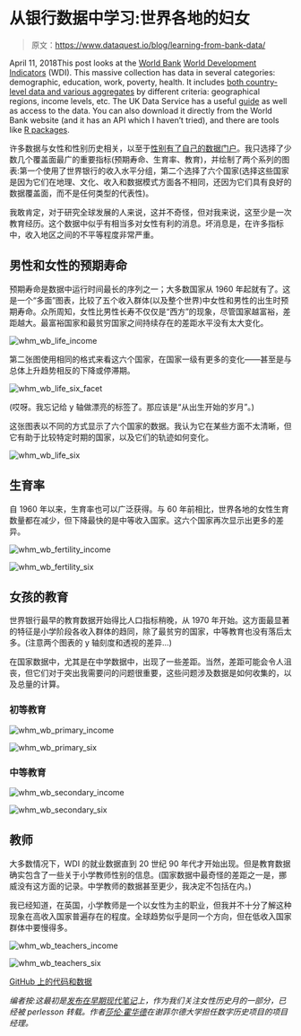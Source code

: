 # 从银行数据中学习:世界各地的妇女

> 原文：<https://www.dataquest.io/blog/learning-from-bank-data/>

April 11, 2018This post looks at the [World Bank](https://en.wikipedia.org/wiki/World_Bank) [World Development Indicators](https://databank.worldbank.org/data/home.aspx) (WDI). This massive collection has data in several categories: demographic, education, work, poverty, health. It includes [both country-level data and various aggregates](https://datahelpdesk.worldbank.org/knowledgebase/articles/906519) by different criteria: geographical regions, income levels, etc. The UK Data Service has a useful [guide](https://www.ukdataservice.ac.uk/use-data/guides/dataset/development-indicators) as well as access to the data. You can also download it directly from the World Bank website (and it has an API which I haven’t tried), and there are tools like [R packages](https://www.r-bloggers.com/new-r-package-to-access-world-bank-data/).

许多数据与女性和性别历史相关，以至于[性别有了自己的数据门户](https://datatopics.worldbank.org/gender/)。我只选择了少数几个覆盖面最广的重要指标(预期寿命、生育率、教育)，并绘制了两个系列的图表:第一个使用了世界银行的收入水平分组，第二个选择了六个国家(选择这些国家是因为它们在地理、文化、收入和数据模式方面各不相同，还因为它们具有良好的数据覆盖面，而不是任何类型的代表性)。

我敢肯定，对于研究全球发展的人来说，这并不奇怪，但对我来说，这至少是一次教育经历。这个数据中似乎有相当多对女性有利的消息。坏消息是，在许多指标中，收入地区之间的不平等程度非常严重。

## 男性和女性的预期寿命

预期寿命是数据中运行时间最长的序列之一；大多数国家从 1960 年起就有了。这是一个“多面”图表，比较了五个收入群体(以及整个世界)中女性和男性的出生时预期寿命。众所周知，女性比男性长寿不仅仅是“西方”的现象，尽管国家越富裕，差距越大。最富裕国家和最贫穷国家之间持续存在的差距水平没有太大变化。

![whm_wb_life_income](img/1b7250b558057fe3a1dbd7fab6a28847.png)

第二张图使用相同的格式来看这六个国家，在国家一级有更多的变化——甚至是与总体上升趋势相反的下降或停滞期。

![whm_wb_life_six_facet](img/85498b3062c15919413405d21071661b.png)

(哎呀。我忘记给 y 轴做漂亮的标签了。那应该是“从出生开始的岁月”。)

这张图表以不同的方式显示了六个国家的数据。我认为它在某些方面不太清晰，但它有助于比较特定时期的国家，以及它们的轨迹如何变化。

![whm_wb_life_six](img/ec3ba9b24a94bcf182f1ee68ab03ddc6.png)

## 生育率

自 1960 年以来，生育率也可以广泛获得。与 60 年前相比，世界各地的女性生育数量都在减少，但下降最快的是中等收入国家。这六个国家再次显示出更多的差异。

![whm_wb_fertility_income](img/c0e417790774ac612dc9f122d3736133.png)

![whm_wb_fertility_six](img/6df4dbf62c5268d8af9815ef83043d36.png)

## 女孩的教育

世界银行最早的教育数据开始得比人口指标稍晚，从 1970 年开始。这方面最显著的特征是小学阶段各收入群体的趋同，除了最贫穷的国家，中等教育也没有落后太多。(注意两个图表的 y 轴刻度和透视的差异…)

在国家数据中，尤其是在中学数据中，出现了一些差距。当然，差距可能会令人沮丧，但它们对于突出我需要问的问题很重要，这些问题涉及数据是如何收集的，以及总量的计算。

### 初等教育

![whm_wb_primary_income](img/3f55a212cd99f6bc1a8e85fd512a1780.png)

![whm_wb_primary_six](img/248a34f525351940cbae37a490be62f3.png)

### 中等教育

![whm_wb_secondary_income](img/e23efc1dcd1236b01b98740136f41597.png)

![whm_wb_secondary_six](img/ba6c46aa411c8627ef41330781c9fc5d.png)

## 教师

大多数情况下，WDI 的就业数据直到 20 世纪 90 年代才开始出现。但是教育数据确实包含了一些关于小学教师性别的信息。(国家数据中最奇怪的差距之一是，挪威没有这方面的记录。中学教师的数据甚至更少，我决定不包括在内。)

我已经知道，在英国，小学教师是一个以女性为主的职业，但我并不十分了解这种现象在高收入国家普遍存在的程度。全球趋势似乎是同一个方向，但在低收入国家群体中要慢得多。

![whm_wb_teachers_income](img/7485b14f712e7f0b0b2113f85dc19924.png)

![whm_wb_teachers_six](img/281a2a6aefa8ccd0a4f495625e113b04.png)

[GitHub 上的代码和数据](https://github.com/sharonhoward/whm18)

*编者按:这最初是[发布在早期现代笔记](https://earlymodernnotes.wordpress.com/2018/03/08/international-womens-day-2018-women-in-the-world-bank-data/?utm_source=dataquest&utm_medium=blog)上，作为我们关注女性历史月的一部分，已经被 perlesson 转载。作者[莎伦·霍华德](https://sharonhoward.org/?utm_source=dataquest&utm_medium=blog)在谢菲尔德大学担任数字历史项目的项目经理。*